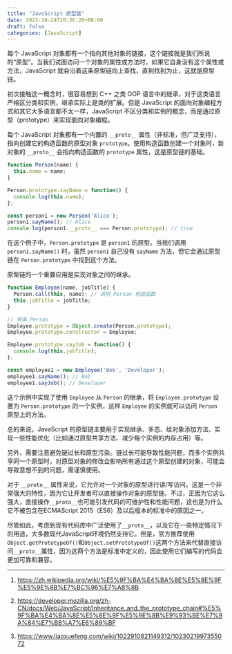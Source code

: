 ```yaml
---
title: "JavsScript 原型链"
date: 2022-10-24T20:36:26+08:00
draft: false
categories: [JavaScript]
---
```


每个 JavaScript 对象都有一个指向其他对象的链接，这个链接就是我们所说的“原型”。当我们试图访问一个对象的属性或方法时，如果它自身没有这个属性或方法，JavaScript 就会沿着这条原型链向上查找，直到找到为止，这就是原型链。

初次接触这一概念时，很容易想到 C++ 之类 OOP 语言中的继承，对于这类语言严格区分类和实例，继承实际上是类的扩展。但是 JavaScript 的面向对象编程方式和其它大多语言都不太一样，JavaScript 不区分类和实例的概念，而是通过原型（prototype）来实现面向对象编程。

每个 JavaScript 对象都有一个内置的 `__proto__` 属性（非标准，但广泛支持），指向创建它的构造函数的原型对象 `prototype`。使用构造函数创建一个对象时，新对象的 `__proto__` 会指向构造函数的 `prototype` 属性，这是原型链的基础。

```js
function Person(name) {
  this.name = name;
}

Person.prototype.sayName = function() {
  console.log(this.name);
};

const person1 = new Person('Alice');
person1.sayName(); // Alice
console.log(person1.__proto__ === Person.prototype); // true
```

在这个例子中，`Person.prototype` 是 `person1` 的原型。当我们调用 `person1.sayName()` 时，虽然 `person1` 自己没有 `sayName` 方法，但它会通过原型链在 `Person.prototype` 中找到这个方法。

原型链的一个重要应用是实现对象之间的继承。

```js
function Employee(name, jobTitle) {
  Person.call(this, name); // 调用 Person 构造函数
  this.jobTitle = jobTitle;
}

// 继承 Person
Employee.prototype = Object.create(Person.prototype);
Employee.prototype.constructor = Employee;

Employee.prototype.sayJob = function() {
  console.log(this.jobTitle);
};

const employee1 = new Employee('Bob', 'Developer');
employee1.sayName(); // Bob
employee1.sayJob(); // Developer
```

这个示例中实现了使用 `Employee` 从 `Person` 的继承，将 `Employee.prototype` 设置为 `Person.prototype` 的一个实例，这样 `Employee` 的实例就可以访问 `Person` 原型上的方法。

总的来说，JavaScript 的原型链主要用于实现继承、多态、给对象添加方法、实现一些性能优化（比如通过原型共享方法、减少每个实例的内存占用）等。

另外，需要注意避免链过长和原型污染。链过长可能导致性能问题，而多个实例共享同一个原型时，对原型对象的修改会影响所有通过这个原型创建的对象，可能会导致意想不到的问题，需谨慎使用。

对于 `__proto__` 属性来说，它允许对一个对象的原型进行读/写访问。这是一个非常强大的特性，因为它让开发者可以直接操作对象的原型链。不过，正因为它这么强大，直接操作`__proto__`也可能引发代码的可维护性和性能问题，这也是为什么它不被包含在ECMAScript 2015（ES6）及以后版本的标准中的原因之一。

尽管如此，考虑到现有代码库中广泛使用了`__proto__`，以及它在一些特定情况下的用途，大多数现代JavaScript环境仍然支持它。但是，官方推荐使用`Object.getPrototypeOf()`和`Object.setPrototypeOf()`这两个方法来代替直接访问`__proto__`属性，因为这两个方法是标准中定义的，因此使用它们编写的代码会更加可靠和兼容。

---

1. https://zh.wikipedia.org/wiki/%E5%9F%BA%E4%BA%8E%E5%8E%9F%E5%9E%8B%E7%BC%96%E7%A8%8B

2. https://developer.mozilla.org/zh-CN/docs/Web/JavaScript/Inheritance_and_the_prototype_chain#%E5%9F%BA%E4%BA%8E%E5%8E%9F%E5%9E%8B%E9%93%BE%E7%9A%84%E7%BB%A7%E6%89%BF

3. https://www.liaoxuefeng.com/wiki/1022910821149312/1023021997355072

